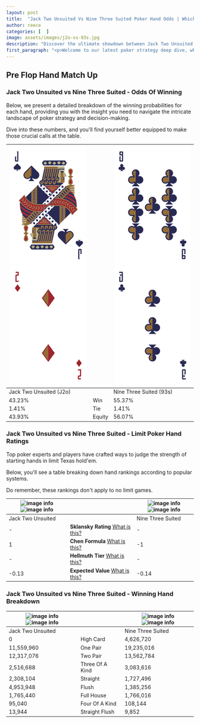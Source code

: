 ```yaml
---
layout: post
title:  "Jack Two Unsuited Vs Nine Three Suited Poker Hand Odds | Which Is The Better Hand In Poker? A Complete Guide"
author: reece
categories: [  ]
image: assets/images/j2o-vs-93s.jpg
description: "Discover the ultimate showdown between Jack Two Unsuited and Nine Three Suited in poker! Uncover the odds, strategies, and scenarios where one hand triumphs over the other. Get ready to up your poker game with this thrilling analysis."
first_paragraph: "<p>Welcome to our latest poker strategy deep dive, where we're pitting two distinct hands against each other in a high-stakes showdown: Jack Two Unsuited vs Nine Three Suited.</p><p>In the dynamic world of poker, every decision counts, and knowing which hand holds the upper hand is key to your success at the table.</p><p>In this article, we'll dissect these two hands, explore the scenarios where one dominates the other, and equip you with the knowledge to make strategic choices that can tip the odds in your favor.</p><p>Get ready to unravel the intriguing dynamics of these poker hands and elevate your game to new heights.</p>"
---
```




[comment]: # (sp0)

## Pre Flop Hand Match Up

<div class="table hand-ratings" markdown="1"> 



### Jack Two Unsuited vs Nine Three Suited - Odds Of Winning

Below, we present a detailed breakdown of the winning probabilities for each hand, providing you with the insight you need to navigate the intricate landscape of poker strategy and decision-making. 

Dive into these numbers, and you'll find yourself better equipped to make those crucial calls at the table.


    
| ![image info](assets/images/hand1/j.png) ![image info](assets/images/hand1/2o.png) |  | ![image info](assets/images/hand2/9.png) ![image info](assets/images/hand2/3.png) |
| -------- | -------- | -------- |
| Jack Two Unsuited (J2o) |  | Nine Three Suited (93s) |
| 43.23% | Win | 55.37% |
| 1.41% | Tie | 1.41% |
| 43.93% | Equity | 56.07% |




[comment]: # (sp1)



### Jack Two Unsuited vs Nine Three Suited - Limit Poker Hand Ratings

Top poker experts and players have crafted ways to judge the strength of starting hands in limit Texas hold'em. 

Below, you'll see a table breaking down hand rankings according to popular systems. 

Do remember, these rankings don't apply to no limit games.


    
| ![image info](https://www.riverpairs.com/assets/images/hand1/j.png) ![image info](https://www.riverpairs.com/assets/images/hand1/2o.png) |  | ![image info](https://www.riverpairs.com/assets/images/hand2/9.png) ![image info](https://www.riverpairs.com/assets/images/hand2/3.png) |
| -------- | -------- | -------- |
| Jack Two Unsuited |  | Nine Three Suited |
| - | **Sklansky Rating** [What is this?](/sklansky-rating-explained) | - |
| 1 | **Chen Formula** [What is this?](/chen-formula-explained) | -1 |
| - | **Hellmuth Tier** [What is this?](/Hellmuth-tier-explained) | - |
| -0.13 | **Expected Value** [What is this?](/expected-value-explained) | -0.14 |




[comment]: # (sp2)



### Jack Two Unsuited vs Nine Three Suited - Winning Hand Breakdown


    
| ![image info](https://www.riverpairs.com/assets/images/hand1/j.png) ![image info](https://www.riverpairs.com/assets/images/hand1/2o.png) |  | ![image info](https://www.riverpairs.com/assets/images/hand2/9.png) ![image info](https://www.riverpairs.com/assets/images/hand2/3.png) |
| -------- | -------- | -------- |
| Jack Two Unsuited |  | Nine Three Suited |
| 0 | High Card | 4,626,720 |
| 11,559,960 | One Pair | 19,235,016 |
| 12,317,076 | Two Pair | 13,562,784 |
| 2,516,688 | Three Of A Kind | 3,083,616 |
| 2,308,104 | Straight | 1,727,496 |
| 4,953,948 | Flush | 1,385,256 |
| 1,765,440 | Full House | 1,766,016 |
| 95,040 | Four Of A Kind | 108,144 |
| 13,944 | Straight Flush | 9,852 |




[comment]: # (sp3)



</div>

[comment]: # (sp4)



[comment]: # (sp5)

